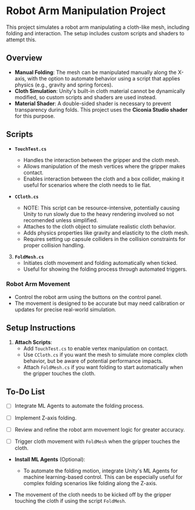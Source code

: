 # Robot Arm Manipulation Project

This project simulates a robot arm manipulating a cloth-like mesh, including folding and interaction. The setup includes custom scripts and shaders to attempt this. 



## Overview

- **Manual Folding**: The mesh can be manipulated manually along the X-axis, with the option to automate behavior using a script that applies physics (e.g., gravity and spring forces).
- **Cloth Simulation**: Unity's built-in cloth material cannot be dynamically modified, so custom scripts and shaders are used instead.
- **Material Shader**: A double-sided shader is necessary to prevent transparency during folds. This project uses the **Ciconia Studio shader** for this purpose.

## Scripts

- **`TouchTest.cs`**  
   - Handles the interaction between the gripper and the cloth mesh.
   - Allows manipulation of the mesh vertices where the gripper makes contact.
   - Enables interaction between the cloth and a box collider, making it useful for scenarios where the cloth needs to lie flat.

- **`CCloth.cs`**  
   - NOTE: This script can be resource-intensive, potentially causing Unity to run slowly due to the heavy rendering involved so not recomended unless simplified. 
   - Attaches to the cloth object to simulate realistic cloth behavior.
   - Adds physics properties like gravity and elasticity to the cloth mesh.
   - Requires setting up capsule colliders in the collision constraints for proper collision handling.
   

3. **`FoldMesh.cs`**  
   - Initiates cloth movement and folding automatically when ticked.
   - Useful for showing the folding process through automated triggers.


### Robot Arm Movement

- Control the robot arm using the buttons on the control panel.
- The movement is designed to be accurate but may need calibration or updates for precise real-world simulation.


## Setup Instructions

1. **Attach Scripts**:  
   - Add `TouchTest.cs` to enable vertex manipulation on contact.
   - Use `CCloth.cs` if you want the mesh to simulate more complex cloth behavior, but be aware of potential performance impacts.
   - Attach `FoldMesh.cs` if you want folding to start automatically when the gripper touches the cloth.

## To-Do List


- [ ] Integrate ML Agents to automate the folding process.
- [ ] Implement Z-axis folding.
- [ ] Review and refine the robot arm movement logic for greater accuracy.
- [ ] Trigger cloth movement with `FoldMesh` when the gripper touches the cloth.


- **Install ML Agents** (Optional):  
   - To automate the folding motion, integrate Unity's ML Agents for machine learning-based control. This can be especially useful for complex folding scenarios like folding along the Z-axis.

- The movement of the cloth needs to be kicked off by the gripper touching the cloth if using the script `FoldMesh`.
